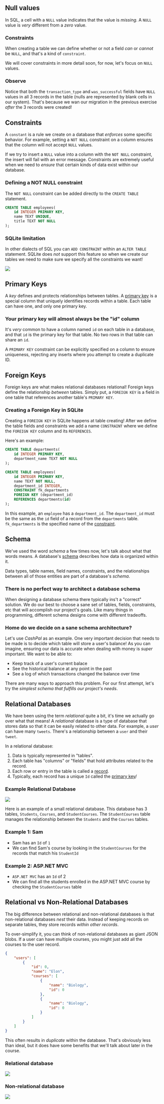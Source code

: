 ## Null values
In SQL, a cell with a `NULL` value indicates that the value is *missing*. A `NULL` value is *very* different from a *zero* value.

### Constraints
When creating a table we can define whether or not a field *can* or *cannot* be `NULL`, and that's a kind of `constraint`.

We will cover constraints in more detail soon, for now, let's focus on `NULL` values.

### Observe 
Notice that both the `transaction_type` and `was_successful` fields have `NULL` values in all 3 records in the table (nulls are represented by blank cells in our system). That's because we wan our migration in the previous exercise *after* the 3 records were created!
 
## Constraints
A `constant` is a rule we create on a database that *enforces* some specific behavior. For example, setting a `NOT NULL` constraint on a column ensures that the column will not accept `NULL` values.

If we try to insert a `NULL` value into a column with the `NOT NULL` constraint, the insert will fail with an error message. Constraints are extremely useful when we need to *ensure* that certain kinds of data exist within our database.

### Defining a NOT NULL constraint
The `NOT NULL` constraint can be added directly to the `CREATE TABLE` statement.

```sql
CREATE TABLE employees(
	id INTEGER PRIMARY KEY,
	name TEXT UNIQUE,
	title TEXT NOT NULL
);
```

### SQLite limitation 
In other dialects of SQL you can `ADD CONSTRAINT` within an `ALTER TABLE` statement. SQLite does *not* support this feature so when we create our tables we need to make sure we specify all the constraints we want! 

![](/attachments/Pasted%20image%2020241008112859.png)

## Primary Keys
A *key* defines and protects relationships between tables. A <u>primary key</u> is a special column that uniquely identifies records within a table. Each table can have one, and only one primary key.

### Your primary key will almost always be the "id" column
It's *very* common to have a column named `id` on each table in a database, and that `id` is the primary key for that table. No two rows in that table can share an `id`.

A `PRIMARY KEY` constraint can be explicitly specified on a column to ensure uniqueness, rejecting any inserts where you attempt to create a duplicate ID.

## Foreign Keys
Foreign keys are what makes relational databases relational! Foreign keys define the relationship *between* tables. Simply put, a `FOREIGN KEY` is a field in one table that references another table's `PRIMARY KEY`.

### Creating a Foreign Key in SQLite
Creating a `FOREIGN KEY` in SQLite happens at table creating! After we define the table fields and constraints we add a name `CONSTRAINT` where we define the `FOREIGN KEY` column and its `REFERENCES`.

Here's an example:

```sql
CREATE TABLE departments(
	id INTEGER PRIMARY KEY,
	department_name TEXT NOT NULL
);

CREATE TABLE employees(
	id INTEGER PRIMARY KEY,
	name TEXT NOT NULL,
	department_id INTEGER,
	CONSTRAINT fk_departments
	FOREIGN KEY (department_id)
	REFERENCES departments(id)
);
```

In this example, an `employee` has a `department_id`. The `department_id` must be the same as the `id` field of a record from the `departments` table. `fk_departments` is the specified name of the <u>constraint</u>.

## Schema
We've used the word *schema* a few times now, let's talk about what that words means. A database's <u>schema</u> describes how data is organized within it.

Data types, table names, field names, constraints, and the relationships between all of those entities are part of a database's *schema*.

### There is no perfect way to architect a database schema
When designing a database schema there typically ins't a "correct" solution. We do our best to choose a sane set of tables, fields, constraints, etc that will accomplish our project's goals. Like many things in programming, different schema designs come with different tradeoffs.

### Home do we decide on a sane schema architecture?
Let's use *CashPal* as an example. One very important decision that needs to be made is to decide which table will store a user's balance! As you can imagine, ensuring our data is accurate when dealing with money is *super* important. We want to be able to:
- Keep track of a user's current balace
- See the historical balance at any point in the past
- See a log of which transactions changed the balance over time

There are many ways to approach this problem. For our first attempt, let's try the *simplest schema that fulfills our project's needs*.

## Relational Databases
We have been using the term *relational* quite a bit, it's time we actually go over what that means! A *relational* database is a type of database that stores data so that it can be easily related to other data. For example, a *user* can have many `tweets`. There's a relationship between a `user` and their `tweet`.

In a relational database:
1. Data is typically represented in "tables".
2. Each table has "columns" or "fields" that hold attributes related to the record.
3. Each row or entry in the table is called a <u>record</u>.
4. Typically, each record has a unique `Id` called the <u>primary key</u>/

### Example Relational Database

![](/attachments/Pasted%20image%2020241008123719.png)

Here is an example of a small relational database. This database has 3 tables, `Students`, `Courses`, and `StudentCourses`. The `StudentCourses` table manages the relationship between the `Students` and the `Courses` tables.

### Example 1: Sam
- Sam has an `Id` of `1`
- We can find Sam's course by looking in the `StudentCourses` for the records that match his `StudentId`

### Example 2: ASP.NET MVC
- `ASP.NET MVC` has an `Id` of 2
- We can find all the students enrolled in the ASP.NET MVC course by checking the `StudentCourses` table

## Relational vs Non-Relational Databases
The big difference between relational and non-relational databases is that non-relational databases *nest* their data. Instead of keeping records on separate tables, they store records *within other records*.

 To over-simplify it, you can think of non-relational databases as giant JSON blobs. If a user can have multiple courses, you might just add all the courses to the user record.

```json
{
    "users": [
        {
            "id": 0,
            "name": "Elon",
            "courses": [
                {
                    "name": "Biology",
                    "id": 0
                },
                {
                    "name": "Biology",
                    "id": 0
                }
            ]
        }
    ]
}
```

This often results in *duplicate* within the database. That's obviously less than ideal, but it does have some benefits that we'll talk about later in the course.

### Relational database

![](/attachments/Pasted%20image%2020241008124428.png)

### Non-relational database

![](/attachments/Pasted%20image%2020241008124452.png)